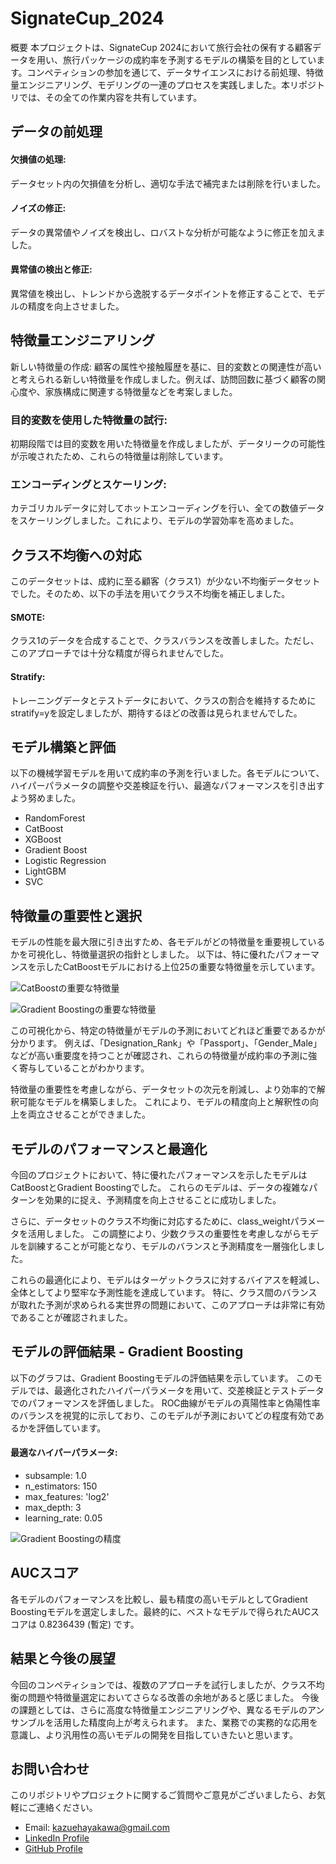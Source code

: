 # SignateCup_2024
概要
本プロジェクトは、SignateCup 2024において旅行会社の保有する顧客データを用い、旅行パッケージの成約率を予測するモデルの構築を目的としています。コンペティションの参加を通じて、データサイエンスにおける前処理、特徴量エンジニアリング、モデリングの一連のプロセスを実践しました。本リポジトリでは、その全ての作業内容を共有しています。

## データの前処理
#### 欠損値の処理: 
データセット内の欠損値を分析し、適切な手法で補完または削除を行いました。
#### ノイズの修正: 
データの異常値やノイズを検出し、ロバストな分析が可能なように修正を加えました。
#### 異常値の検出と修正: 
異常値を検出し、トレンドから逸脱するデータポイントを修正することで、モデルの精度を向上させました。

## 特徴量エンジニアリング
新しい特徴量の作成: 顧客の属性や接触履歴を基に、目的変数との関連性が高いと考えられる新しい特徴量を作成しました。例えば、訪問回数に基づく顧客の関心度や、家族構成に関連する特徴量などを考案しました。

### 目的変数を使用した特徴量の試行: 
初期段階では目的変数を用いた特徴量を作成しましたが、データリークの可能性が示唆されたため、これらの特徴量は削除しています。

### エンコーディングとスケーリング: 
カテゴリカルデータに対してホットエンコーディングを行い、全ての数値データをスケーリングしました。これにより、モデルの学習効率を高めました。

## クラス不均衡への対応
このデータセットは、成約に至る顧客（クラス1）が少ない不均衡データセットでした。そのため、以下の手法を用いてクラス不均衡を補正しました。

#### SMOTE: 
クラス1のデータを合成することで、クラスバランスを改善しました。ただし、このアプローチでは十分な精度が得られませんでした。

#### Stratify: 
トレーニングデータとテストデータにおいて、クラスの割合を維持するためにstratify=yを設定しましたが、期待するほどの改善は見られませんでした。

## モデル構築と評価
以下の機械学習モデルを用いて成約率の予測を行いました。各モデルについて、ハイパーパラメータの調整や交差検証を行い、最適なパフォーマンスを引き出すよう努めました。

- RandomForest
- CatBoost
- XGBoost
- Gradient Boost
- Logistic Regression
- LightGBM
- SVC

## 特徴量の重要性と選択
モデルの性能を最大限に引き出すため、各モデルがどの特徴量を重要視しているかを可視化し、特徴量選択の指針としました。
以下は、特に優れたパフォーマンスを示したCatBoostモデルにおける上位25の重要な特徴量を示しています。

![CatBoostの重要な特徴量](catboost.png)

![Gradient Boostingの重要な特徴量](GradientBoosting.png)

この可視化から、特定の特徴量がモデルの予測においてどれほど重要であるかが分かります。
例えば、「Designation_Rank」や「Passport」、「Gender_Male」などが高い重要度を持つことが確認され、これらの特徴量が成約率の予測に強く寄与していることがわかります。

特徴量の重要性を考慮しながら、データセットの次元を削減し、より効率的で解釈可能なモデルを構築しました。
これにより、モデルの精度向上と解釈性の向上を両立させることができました。

## モデルのパフォーマンスと最適化
今回のプロジェクトにおいて、特に優れたパフォーマンスを示したモデルはCatBoostとGradient Boostingでした。
これらのモデルは、データの複雑なパターンを効果的に捉え、予測精度を向上させることに成功しました。

さらに、データセットのクラス不均衡に対応するために、class_weightパラメータを活用しました。
この調整により、少数クラスの重要性を考慮しながらモデルを訓練することが可能となり、モデルのバランスと予測精度を一層強化しました。

これらの最適化により、モデルはターゲットクラスに対するバイアスを軽減し、全体としてより堅牢な予測性能を達成しています。
特に、クラス間のバランスが取れた予測が求められる実世界の問題において、このアプローチは非常に有効であることが確認されました。

## モデルの評価結果 - Gradient Boosting
以下のグラフは、Gradient Boostingモデルの評価結果を示しています。
このモデルでは、最適化されたハイパーパラメータを用いて、交差検証とテストデータでのパフォーマンスを評価しました。
ROC曲線がモデルの真陽性率と偽陽性率のバランスを視覚的に示しており、このモデルが予測においてどの程度有効であるかを評価しています。

#### 最適なハイパーパラメータ:
- subsample: 1.0
- n_estimators: 150
- max_features: 'log2'
- max_depth: 3
- learning_rate: 0.05

![Gradient Boostingの精度](GradientBoosting_score.png)

## AUCスコア
各モデルのパフォーマンスを比較し、最も精度の高いモデルとしてGradient Boostingモデルを選定しました。最終的に、ベストなモデルで得られたAUCスコアは 0.8236439 (暫定) です。

## 結果と今後の展望
今回のコンペティションでは、複数のアプローチを試行しましたが、クラス不均衡の問題や特徴量選定においてさらなる改善の余地があると感じました。
今後の課題としては、さらに高度な特徴量エンジニアリングや、異なるモデルのアンサンブルを活用した精度向上が考えられます。
また、業務での実務的な応用を意識し、より汎用性の高いモデルの開発を目指していきたいと思います。

## お問い合わせ
このリポジトリやプロジェクトに関するご質問やご意見がございましたら、お気軽にご連絡ください。

- Email: kazuehayakawa@gmail.com
- [LinkedIn Profile](https://www.linkedin.com/in/kazue-hayakawa-a650672b1/)
- [GitHub Profile](https://github.com/capri7)





